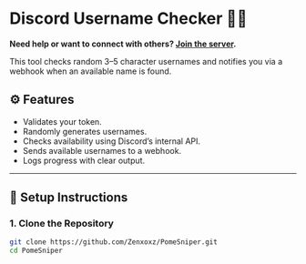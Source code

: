 # Discord Username Checker 🕵️‍♂️

**Need help or want to connect with others? [Join the server](https://discord.gg/zZ7p8Pbw).**

This tool checks random 3–5 character usernames and notifies you via a webhook when an available name is found.

## ⚙️ Features

- Validates your token.
- Randomly generates usernames.
- Checks availability using Discord’s internal API.
- Sends available usernames to a webhook.
- Logs progress with clear output.

---

## 🚀 Setup Instructions

### 1. Clone the Repository

```bash
git clone https://github.com/Zenxoxz/PomeSniper.git
cd PomeSniper
